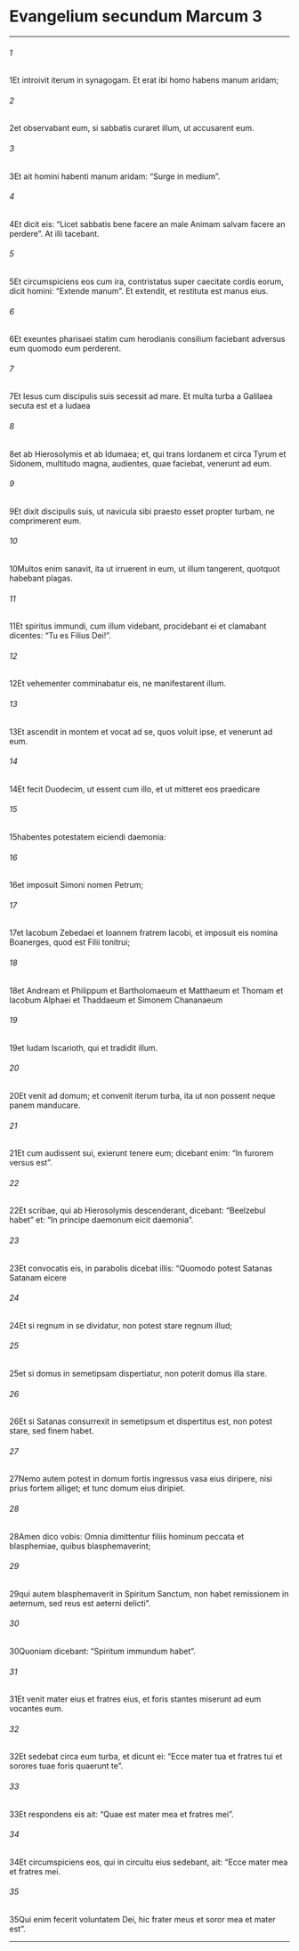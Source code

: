 
# Evangelium secundum Marcum 3
***
###### 1
<span class=vrs>1</span>Et introivit iterum in synagogam. Et erat ibi homo habens manum aridam;
###### 2
<span class=vrs>2</span>et observabant eum, si sabbatis curaret illum, ut accusarent eum.
###### 3
<span class=vrs>3</span>Et ait homini habenti manum aridam: “Surge in medium”.
###### 4
<span class=vrs>4</span>Et dicit eis: “Licet sabbatis bene facere an male Animam salvam facere an perdere”. At illi tacebant.
###### 5
<span class=vrs>5</span>Et circumspiciens eos cum ira, contristatus super caecitate cordis eorum, dicit homini: “Extende manum”. Et extendit, et restituta est manus eius.
###### 6
<span class=vrs>6</span>Et exeuntes pharisaei statim cum herodianis consilium faciebant adversus eum quomodo eum perderent.
###### 7
<span class=vrs>7</span>Et Iesus cum discipulis suis secessit ad mare. Et multa turba a Galilaea secuta est et a Iudaea
###### 8
<span class=vrs>8</span>et ab Hierosolymis et ab Idumaea; et, qui trans Iordanem et circa Tyrum et Sidonem, multitudo magna, audientes, quae faciebat, venerunt ad eum.
###### 9
<span class=vrs>9</span>Et dixit discipulis suis, ut navicula sibi praesto esset propter turbam, ne comprimerent eum.
###### 10
<span class=vrs>10</span>Multos enim sanavit, ita ut irruerent in eum, ut illum tangerent, quotquot habebant plagas.
###### 11
<span class=vrs>11</span>Et spiritus immundi, cum illum videbant, procidebant ei et clamabant dicentes: “Tu es Filius Dei!”.
###### 12
<span class=vrs>12</span>Et vehementer comminabatur eis, ne manifestarent illum.
###### 13
<span class=vrs>13</span>Et ascendit in montem et vocat ad se, quos voluit ipse, et venerunt ad eum.
###### 14
<span class=vrs>14</span>Et fecit Duodecim, ut essent cum illo, et ut mitteret eos praedicare
###### 15
<span class=vrs>15</span>habentes potestatem eiciendi daemonia:
###### 16
<span class=vrs>16</span>et imposuit Simoni nomen Petrum;
###### 17
<span class=vrs>17</span>et Iacobum Zebedaei et Ioannem fratrem Iacobi, et imposuit eis nomina Boanerges, quod est Filii tonitrui;
###### 18
<span class=vrs>18</span>et Andream et Philippum et Bartholomaeum et Matthaeum et Thomam et Iacobum Alphaei et Thaddaeum et Simonem Chananaeum
###### 19
<span class=vrs>19</span>et Iudam Iscarioth, qui et tradidit illum.
###### 20
<span class=vrs>20</span>Et venit ad domum; et convenit iterum turba, ita ut non possent neque panem manducare.
###### 21
<span class=vrs>21</span>Et cum audissent sui, exierunt tenere eum; dicebant enim: “In furorem versus est”.
###### 22
<span class=vrs>22</span>Et scribae, qui ab Hierosolymis descenderant, dicebant: “Beelzebul habet” et: “In principe daemonum eicit daemonia”.
###### 23
<span class=vrs>23</span>Et convocatis eis, in parabolis dicebat illis: “Quomodo potest Satanas Satanam eicere
###### 24
<span class=vrs>24</span>Et si regnum in se dividatur, non potest stare regnum illud;
###### 25
<span class=vrs>25</span>et si domus in semetipsam dispertiatur, non poterit domus illa stare.
###### 26
<span class=vrs>26</span>Et si Satanas consurrexit in semetipsum et dispertitus est, non potest stare, sed finem habet.
###### 27
<span class=vrs>27</span>Nemo autem potest in domum fortis ingressus vasa eius diripere, nisi prius fortem alliget; et tunc domum eius diripiet.
###### 28
<span class=vrs>28</span>Amen dico vobis: Omnia dimittentur filiis hominum peccata et blasphemiae, quibus blasphemaverint;
###### 29
<span class=vrs>29</span>qui autem blasphemaverit in Spiritum Sanctum, non habet remissionem in aeternum, sed reus est aeterni delicti”.
###### 30
<span class=vrs>30</span>Quoniam dicebant: “Spiritum immundum habet”.
###### 31
<span class=vrs>31</span>Et venit mater eius et fratres eius, et foris stantes miserunt ad eum vocantes eum.
###### 32
<span class=vrs>32</span>Et sedebat circa eum turba, et dicunt ei: “Ecce mater tua et fratres tui et sorores tuae foris quaerunt te”.
###### 33
<span class=vrs>33</span>Et respondens eis ait: “Quae est mater mea et fratres mei”.
###### 34
<span class=vrs>34</span>Et circumspiciens eos, qui in circuitu eius sedebant, ait: “Ecce mater mea et fratres mei.
###### 35
<span class=vrs>35</span>Qui enim fecerit voluntatem Dei, hic frater meus et soror mea et mater est”.
***
